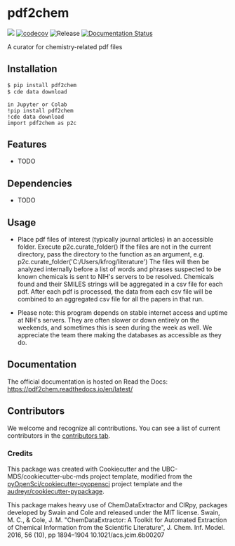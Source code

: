 # pdf2chem

![](https://github.com/johngoeltz/pdf2chem/workflows/build/badge.svg) [![codecov](https://codecov.io/gh/johngoeltz/pdf2chem/branch/main/graph/badge.svg)](https://codecov.io/gh/johngoeltz/pdf2chem) ![Release](https://github.com/johngoeltz/pdf2chem/workflows/Release/badge.svg) [![Documentation Status](https://readthedocs.org/projects/pdf2chem/badge/?version=latest)](https://pdf2chem.readthedocs.io/en/latest/?badge=latest)

A curator for chemistry-related pdf files

## Installation

```bash
$ pip install pdf2chem
$ cde data download
```

```Jupyter_or_Colab
in Jupyter or Colab
!pip install pdf2chem
!cde data download
import pdf2chem as p2c
```


## Features

- TODO

## Dependencies

- TODO

## Usage

- Place pdf files of interest (typically journal articles) in an accessible folder.
Execute p2c.curate_folder()
If the files are not in the current directory, pass the directory to the function as an argument, e.g.
p2c.curate_folder('C:/Users/kfrog/literature')
The files will then be analyzed internally before a list of words and phrases suspected to be known chemicals is sent to NIH's servers to be resolved.  Chemicals found and their SMILES strings will be aggregated in a csv file for each pdf.
After each pdf is processed, the data from each csv file will be combined to an aggregated csv file for all the papers in that run.

- Please note: this program depends on stable internet access and uptime at NIH's servers.  They are often slower or down entirely on the weekends, and sometimes this is seen during the week as well.  We appreciate the team there making the databases as accessible as they do.

## Documentation

The official documentation is hosted on Read the Docs: https://pdf2chem.readthedocs.io/en/latest/

## Contributors

We welcome and recognize all contributions. You can see a list of current contributors in the [contributors tab](https://github.com/johngoeltz/pdf2chem/graphs/contributors).

### Credits

This package was created with Cookiecutter and the UBC-MDS/cookiecutter-ubc-mds project template, modified from the [pyOpenSci/cookiecutter-pyopensci](https://github.com/pyOpenSci/cookiecutter-pyopensci) project template and the [audreyr/cookiecutter-pypackage](https://github.com/audreyr/cookiecutter-pypackage).

This package makes heavy use of ChemDataExtractor and CIRpy, packages developed by Swain and Cole and released under the MIT license.
Swain, M. C., & Cole, J. M. "ChemDataExtractor: A Toolkit for Automated Extraction of Chemical Information from the Scientific Literature", J. Chem. Inf. Model. 2016, 56 (10), pp 1894–1904 10.1021/acs.jcim.6b00207
